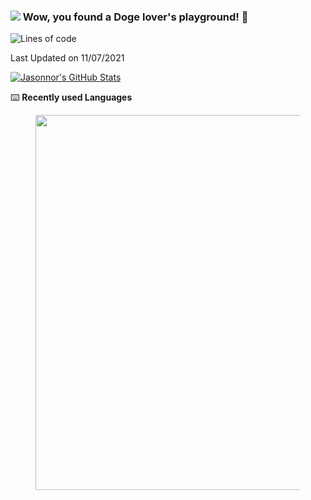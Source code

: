 ### ![](https://i.imgur.com/GGIpA8z.png) Wow, you found a Doge lover's playground! 👋

<!--START_SECTION:waka-->
![Lines of code](https://img.shields.io/badge/From%20Hello%20World%20I%27ve%20Written-6.1%20million%20lines%20of%20code-blue)


 Last Updated on 11/07/2021
<!--END_SECTION:waka-->

[![Jasonnor's GitHub Stats](https://github-readme-stats.vercel.app/api?username=Jasonnor&custom_title=Jasonnor%27s%20GitHub%20Stats&show_icons=true&count_private=true&include_all_commits=true)](https://github.com/anuraghazra/github-readme-stats)

⌨️ **Recently used Languages**

<figure><img src="https://wakatime.com/share/@Jasonnor/ba2ddbf9-443a-4002-bf8c-e4be2d88f28e.svg" width="600" /></figure>

<!--
**Jasonnor/Jasonnor** is a ✨ _special_ ✨ repository because its `README.md` (this file) appears on your GitHub profile.

Here are some ideas to get you started:

- 🔭 I’m currently working on ...
- 🌱 I’m currently learning ...
- 👯 I’m looking to collaborate on ...
- 🤔 I’m looking for help with ...
- 💬 Ask me about ...
- 📫 How to reach me: ...
- 😄 Pronouns: ...
- ⚡ Fun fact: ...

#### I’m currently studying 📜

- Python ASGI Server
- Message Queue
- Self-supervised learning
-->

